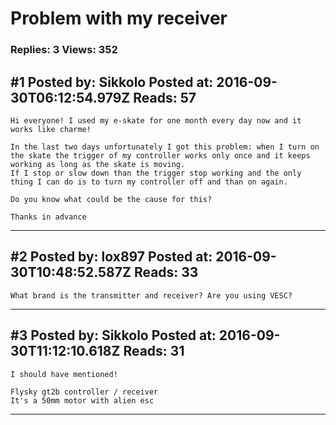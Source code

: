 # Problem with my receiver

### Replies: 3 Views: 352

## \#1 Posted by: Sikkolo Posted at: 2016-09-30T06:12:54.979Z Reads: 57

```
Hi everyone! I used my e-skate for one month every day now and it works like charme! 

In the last two days unfortunately I got this problem: when I turn on the skate the trigger of my controller works only once and it keeps working as long as the skate is moving. 
If I stop or slow down than the trigger stop working and the only thing I can do is to turn my controller off and than on again.

Do you know what could be the cause for this?

Thanks in advance
```

---
## \#2 Posted by: lox897 Posted at: 2016-09-30T10:48:52.587Z Reads: 33

```
What brand is the transmitter and receiver? Are you using VESC?
```

---
## \#3 Posted by: Sikkolo Posted at: 2016-09-30T11:12:10.618Z Reads: 31

```
I should have mentioned!

Flysky gt2b controller / receiver 
It's a 50mm motor with alien esc
```

---
